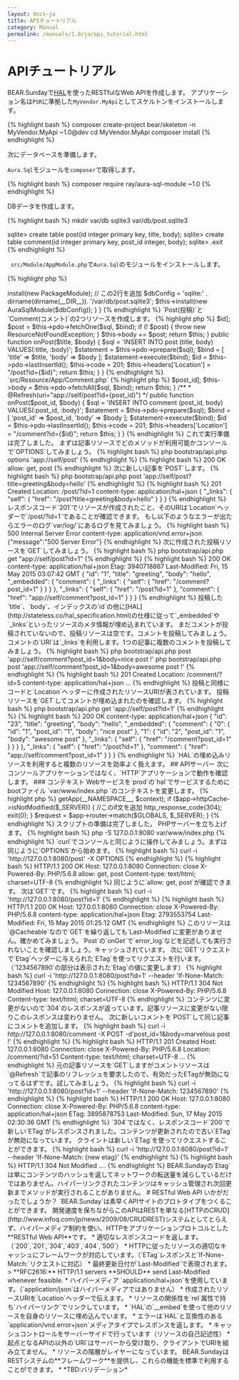 ```yaml
---
layout: docs-ja
title: APIチュートリアル
category: Manual
permalink: /manuals/1.0/ja/api_tutorial.html
---
```

# APIチュートリアル

BEAR.Sundayで[HAL](http://stateless.co/hal_specification.html)を使ったRESTfulなWeb APIを作成します。
アプリケーション名は`PSR`に準拠した`MyVendor.MyApi`としてスケルトンをインストールします。

{% highlight bash %}
composer create-project bear/skeleton -n MyVendor.MyApi ~1.0@dev
cd MyVendor.MyApi
composer install
{% endhighlight %}


次にデータベースを準備します。

`Aura.Sql`モジュールを`composer`で取得します。

{% highlight bash %}
composer require ray/aura-sql-module ~1.0
{% endhighlight %}

DBデータを作成します。

{% highlight bash %}
mkdir var/db
sqlite3 var/db/post.sqlite3

sqlite> create table post(id integer primary key, title, body);
sqlite> create table comment(id integer primary key, post_id integer, body);
sqlite> .exit
{% endhighlight %}

` src/Module/AppModule.php`で`Aura.Sql`のモジュールをインストールします。

{% highlight php %}
<?php

namespace MyVendor\MyApi\Module;

use BEAR\Package\PackageModule;
use Ray\Di\AbstractModule;
use Ray\AuraSqlModule\AuraSqlModule; // この行を追加

class AppModule extends AbstractModule
{
    protected function configure()
    {
        $this->install(new PackageModule);

         // この2行を追加
        $dbConfig = 'sqlite:' . dirname(dirname(__DIR__)). '/var/db/post.sqlite3';
        $this->install(new AuraSqlModule($dbConfig));
    }
}
{% endhighlight %}

`Post(投稿)`と`Comment(コメント)`の2つリソースを作成します。

{% highlight php %}
<?php

namespace MyVendor\MyApi\Resource\App;

use BEAR\RepositoryModule\Annotation\Cacheable;
use BEAR\Resource\Annotation\Embed;
use BEAR\Resource\Annotation\Link;
use BEAR\Resource\Exception\ResourceNotFoundException;
use BEAR\Resource\ResourceObject;
use Ray\AuraSqlModule\AuraSqlInject;

/**
 * @Cacheable
 */
class Post extends ResourceObject
{
    use AuraSqlInject;

   /**
     * @Embed(rel="comment", src="app://self/comment?post_id={id}")
     * @Link(rel="comment", href="app://self/comment?post_id={id}")
     */
    public function onGet($id)
    {
        $sql  = 'SELECT * FROM post WHERE id = :id';
        $bind = ['id' => $id];
        $post =  $this->pdo->fetchOne($sql, $bind);
        if (! $post) {
            throw new ResourceNotFoundException;
        }
        $this->body += $post;

        return $this;
    }

    public function onPost($title, $body)
    {
        $sql = 'INSERT INTO post (title, body) VALUES(:title, :body)';
        $statement = $this->pdo->prepare($sql);
        $bind = [
            'title' => $title,
            'body' => $body
        ];
        $statement->execute($bind);
        $id = $this->pdo->lastInsertId();

        $this->code = 201;
        $this->headers['Location'] = "/post?id={$id}";

        return $this;
    }
}
{% endhighlight %}

`src/Resource/App/Comment.php`

{% highlight php %}
<?php

namespace MyVendor\MyApi\Resource\App;

use BEAR\RepositoryModule\Annotation\Cacheable;
use BEAR\RepositoryModule\Annotation\Refresh;
use BEAR\Resource\ResourceObject;
use Ray\AuraSqlModule\AuraSqlInject;

/**
 * @Cacheable
 */
class Comment extends ResourceObject
{
    use AuraSqlInject;

    public function onGet($post_id)
    {
        $sql  = 'SELECT * FROM comment WHERE post_id = :post_id';
        $bind = ['post_id' => $post_id];
        $this->body = $this->pdo->fetchAll($sql, $bind);

        return $this;
    }

    /**
     * @Refresh(uri="app://self/post?id={post_id}")
     */
    public function onPost($post_id, $body)
    {
        $sql = 'INSERT INTO comment (post_id, body) VALUES(:post_id, :body)';
        $statement = $this->pdo->prepare($sql);
        $bind = [
            'post_id' => $post_id,
            'body' => $body
        ];
        $statement->execute($bind);
        $id = $this->pdo->lastInsertId();

        $this->code = 201;
        $this->headers['Location'] = "/comment?id={$id}";

        return $this;
    }
}
{% endhighlight %}

これで実行準備は完了しました。
まずは記事リソースでどのメソッドが利用可能かコンソールで`OPTIONS`してみましょう。

{% highlight bash %}
php bootstrap/api.php options 'app://self/post'
{% endhighlight %}

{% highlight bash %}
200 OK
allow: get, post
{% endhighlight %}

次に新しい記事を`POST`します。

{% highlight bash %}
php bootstrap/api.php post 'app://self/post?title=greeting&body=hello'
{% endhighlight %}

{% highlight bash %}
201 Created
Location: /post/?id=1
content-type: application/hal+json

{
    "_links": {
        "self": {
            "href": "/post?title=greeting&body=hello"
        }
    }
}
{% endhighlight %}

レスポンスコード`201`でリソースが作成されたこと、そのURIは`Location`ヘッダーで`/post/?id=1`であることが確認できます。

もし以下のようなエラーが出たらエラーのログ`var/log/`にあるログを見てみましょう。

{% highlight bash %}
500 Internal Server Error
content-type: application/vnd.error+json

{"message":"500 Server Error"}
{% endhighlight %}

次に作成された投稿リソースを`GET`してみましょう。

{% highlight bash %}
php bootstrap/api.php get "app://self/post?id=1"
{% endhighlight %}

{% highlight bash %}
200 OK
content-type: application/hal+json
Etag: 3940718867
Last-Modified: Fri, 15 May 2015 03:07:42 GMT

{
    "id": "1",
    "title": "greeting",
    "body": "hello",
    "_embedded": {
        "comment": {
            "_links": {
                "self": {
                    "href": "/comment?post_id=1"
                }
            }
        }
    },
    "_links": {
        "self": {
            "href": "/post?id=1"
        },
        "comment": {
            "href": "app://self/comment?post_id=1"
        }
    }
}
{% endhighlight %}
投稿した`title`、`body`、インデックスの`id`の他に[HAL](http://stateless.co/hal_specification.html)の仕様に従って`_embedded`や`_links`といったリソースのメタ情報が埋め込まれています。

まだコメントが投稿されていないので、投稿リソースは空です。コメントを投稿してみましょう。コメントの`URI`は`_links`を利用します。1つの記事に複数のコメントを投稿してみましょう。

{% highlight bash %}
php bootstrap/api.php post 'app://self/comment?post_id=1&body=nice post !'
php bootstrap/api.php post 'app://self/comment?post_id=1&body=awesome post !'
{% endhighlight %}

{% highlight bash %}
201 Created
Location: /comment/?id=5
content-type: application/hal+json
...
{% endhighlight %}

投稿と同様にコードと`Location`ヘッダーに作成されたリソースURIが表されています。

投稿リソースを`GET`してコメントが埋め込まれたのを確認します。

{% highlight bash %}
php bootstrap/api.php get 'app://self/post?id=1'
{% endhighlight %}
{% highlight bash %}
200 OK
content-type: application/hal+json

{
    "id": "23",
    "title": "greeting",
    "body": "hello",
    "_embedded": {
        "comment": {
            "0": {
                "id": "1",
                "post_id": "1",
                "body": "nice post"
            },
            "1": {
                "id": "2",
                "post_id": "1",
                "body": "awesome post"
            },
            "_links": {
                "self": {
                    "href": "/comment?post_id=1"
                }
            }
        }
    },
    "_links": {
        "self": {
            "href": "/post?id=1"
        },
        "comment": {
            "href": "app://self/comment?post_id=1"
        }
    }
}
{% endhighlight %}

`HAL`の埋め込みリソースを利用すると複数のリソースを効率よく扱えます。

## APIサーバー

次にコンソールアプリケーションではなく、`HTTP`アプリケーションで動作を確認します。

### コンテキスト
Webサービスを`prod`の`hal`でサービスするためにbootファイル `var/www/index.php `のコンテキストを変更します。

{% highlight php %}
<?php

$context = 'prod-hal-api-app'; // プロダクション用のHAL APIアプリケーション
require dirname(dirname(__DIR__)) . '/bootstrap/bootstrap.php';
{% endhighlight %}

### 304 (Not Modified)
`HttpCache`をスクリプトで使うために`App`クラスで`HttpCacheInject`のtraitを使って`HttpCache`をインジェクトします。

`src/Module/App.php`
{% highlight php %}
<?php

namespace MyVendor\MyApi\Module;

use BEAR\QueryRepository\HttpCacheInject; // この行を追加
use BEAR\Sunday\Extension\Application\AbstractApp;
use Ray\Di\Di\Inject;

class App extends AbstractApp
{
    use HttpCacheInject; // この行を追加
}
{% endhighlight %}

`bootstrap/bootstrap.php`の`route:`のセクションを変更して`if`文を追加して、コンテンツに変更がないときは`304`を返すようにします。

`bootstrap/bootstrap.php`
{% highlight bash %}
...
route: {
    /* @var $app App */
    $app = (new Bootstrap)->getApp(__NAMESPACE__, $context);
    if ($app->httpCache->isNotModified($_SERVER)) { //このif文を追加
        http_response_code(304);
        exit(0);
    }
    $request = $app->router->match($GLOBALS, $_SERVER);
}
{% endhighlight %}

スクリプトの準備は完了しました。
PHPサーバーを立ち上げます。

{% highlight bash %}
php -S 127.0.0.1:8080 var/www/index.php 
{% endhighlight %}

`curl`でコンソールと同じように操作してみましょう。まずは同じように`OPTIONS`から始めます。

{% highlight bash %}
curl -i 'http://127.0.0.1:8080/post' -X OPTIONS
{% endhighlight %}

{% highlight bash %}
HTTP/1.1 200 OK
Host: 127.0.0.1:8080
Connection: close
X-Powered-By: PHP/5.6.8
allow: get, post
Content-type: text/html; charset=UTF-8
{% endhighlight %}

同じように`allow: get, post`が確認できます。

次は`GET`です。

{% highlight bash %}
curl -i 'http://127.0.0.1:8080/post?id=1'
{% endhighlight %}

{% highlight bash %}
HTTP/1.1 200 OK
Host: 127.0.0.1:8080
Connection: close
X-Powered-By: PHP/5.6.8
content-type: application/hal+json
Etag: 2793553754
Last-Modified: Fri, 15 May 2015 01:25:12 GMT
{% endhighlight %}

このリソースは`@Cacheable`なので`GET`を繰り返しても`Last-Modified`に変更がありません。確かめてみましょう。`Post`の`onGet`で`error_log`などを記述しても実行されないことを確認しましょう。キャッシュされています。

次に`GET`リクエストで`Etag`ヘッダーに与えられた`ETag`を使ってリクエストを行います。（`1234567890`の部分は表示された`Etag`の値に変更します）

{% highlight bash %}
curl -i 'http://127.0.0.1:8080/post?id=1' --header 'If-None-Match: 1234567890'
{% endhighlight %}

{% highlight bash %}
HTTP/1.1 304 Not Modified
Host: 127.0.0.1:8080
Connection: close
X-Powered-By: PHP/5.6.8
Content-type: text/html; charset=UTF-8
{% endhighlight %}


コンテンツに変更がないので`304`のレスポンスが返っています。記事リソースに変更がない限りこのレスポンスは変わりません。


次に新しいコメントを`POST`して同じ記事にコメントを追加します。

{% highlight bash %}
curl -i http://127.0.0.1:8080/comment -X POST -d'post_id=1&body=marvelous post !'
{% endhighlight %}

{% highlight bash %}
HTTP/1.1 201 Created
Host: 127.0.0.1:8080
Connection: close
X-Powered-By: PHP/5.6.8
Location: /comment/?id=51
Content-type: text/html; charset=UTF-8
...
{% endhighlight %}

元の記事リソースを`GET`しますがコメントリソースは`@Refresh`で記事のリフレッシュを要求したので、有効だったETagが無効になってるはずです。試してみましょう。

{% highlight bash %}
curl -i 'http://127.0.0.1:8080/post?id=1' --header 'If-None-Match: 1234567890'
{% endhighlight %}

{% highlight bash %}
HTTP/1.1 200 OK
Host: 127.0.0.1:8080
Connection: close
X-Powered-By: PHP/5.6.8
content-type: application/hal+json
ETag: 3895878753
Last-Modified: Sun, 17 May 2015 02:30:36 GMT
{% endhighlight %}

`304`ではなく、レスポンスコード`200`で新しい`ETag`がレスポンスされました。コンテンツが更新されたので古い`ETag`が無効になっています。

クライントは新しい`ETag`を使ってリクエストすることができます。

{% highlight bash %}
curl -i 'http://127.0.0.1:8080/post?id=1' --header 'If-None-Match: {new etag}'
{% endhighlight %}

{% highlight bash %}
HTTP/1.1 304 Not Modified
....
{% endhighlight %}

BEAR.Sundayの`Etag`は単にコンテンツのハッシュを返してネットワークの転送量を減らしているだけではありません。ハイパーリンクされたコンテンツはキャッシュ管理され次回更新までメソッドが実行されることがありません。

# RESTful Web API

いかがだったでしょうか？

`BEAR.Sunday`は素早くAPIサイトのプロトタイプをつくることができます。
開発速度を保ちながらこのAPIはRESTを単なる[HTTPのCRUD](http://www.infoq.com/jp/news/2009/08/CRUDREST)システムとしてとらえず、ハイパーメディア制約を使い、HTTPをアプリケーションプロトコルとした**RESTful Web API**です。

 * 適切なレスポンスコードを返します。（`200`,`201`,`304`,`403`,`404`,`500`） 
 * HTTPに従ったリソースの適切なキャッシュにフレームワークが対応しています。（`ETag`レスポンスと`If-None-Match:`リクエストに対応）
 * 最終更新日付が`Last-Modified`で表現されます。
>  **RFC2616:** HTTP/1.1 servers **SHOULD** send Last-Modified whenever feasible.

 * ハイパーメディア `application/hal+json`を使用しています。（`application/json`はハイパーメディアではありません）
 * 作成されたリソースURIを`Location`ヘッダーで伝えます。
 * リソースの関係性を`rel`属性で持ち`ハイパーリンク`でリンクしています。
 * `HAL`の`__embed`を使って他のリソースを自身のリソースに埋め込んでいます。
 * エラーは`HAL`と互換性のある`application/vnd.error+json`メディアタイプでレスポンスを返します。
 * キャッシュコントロールをサーバーサイドで行っています（リソースの自己記述性）
 * 起点となるAPIの以外の`URI`はサーバーから受け取り、クライアントでURIを組み立てません。
 * リソースの階層がレイヤーになっています。

BEAR.SundayはRESTシステムの**フレームワーク**を提供し、これらの機能を標準で利用することができます。

 * *TBD:バリデーション*
 
